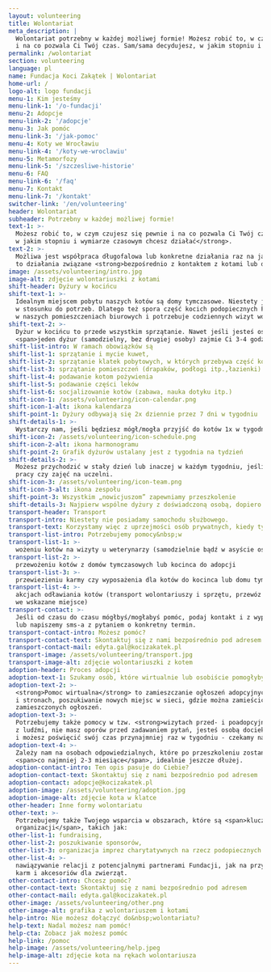 ```yaml
---
layout: volunteering
title: Wolontariat
meta_description: |
  Wolontariat potrzebny w każdej możliwej formie! Możesz robić to, w czym czujesz się pewnie
  i na co pozwala Ci Twój czas. Sam/sama decydujesz, w jakim stopniu i wymiarze czasowym chcesz działać.
permalink: /wolontariat
section: volunteering
language: pl
name: Fundacja Koci Zakątek | Wolontariat
home-url: /
logo-alt: logo fundacji
menu-1: Kim jesteśmy
menu-link-1: '/o-fundacji'
menu-2: Adopcje
menu-link-2: '/adopcje'
menu-3: Jak pomóc
menu-link-3: '/jak-pomoc'
menu-4: Koty we Wrocławiu
menu-link-4: '/koty-we-wroclawiu'
menu-5: Metamorfozy
menu-link-5: '/szczesliwe-historie'
menu-6: FAQ
menu-link-6: '/faq'
menu-7: Kontakt
menu-link-7: '/kontakt'
switcher-link: '/en/volunteering'
header: Wolontariat
subheader: Potrzebny w każdej możliwej formie!
text-1: >-
  Możesz robić to, w czym czujesz się pewnie i na co pozwala Ci Twój czas. <strong>Sam/sama decydujesz,
  w jakim stopniu i wymiarze czasowym chcesz działać</strong>.
text-2: >-
  Możliwa jest współpraca długofalowa lub konkretne działania raz na jakiś czas. Mogą być
  to działania związane <strong>bezpośrednio z kontaktem z kotami lub działania wirtualne</strong>.
image: /assets/volunteering/intro.jpg
image-alt: zdjęcie wolontariuszki z kotami
shift-header: Dyżury w kocińcu
shift-text-1: >-
  Idealnym miejscem pobytu naszych kotów są domy tymczasowe. Niestety jest ich ciągle za mało
  w stosunku do potrzeb. Dlatego też spora część kocich podopiecznych Fundacji <strong>mieszka tymczasowo
  w naszych pomieszczeniach biurowych i potrzebuje codziennych wizyt wolontariuszy</strong>.
shift-text-2: >-
  Dyżur w kocińcu to przede wszystkim sprzątanie. Nawet jeśli jesteś osobą dobrze zorganizowaną,
  <span>jeden dyżur (samodzielny, bez drugiej osoby) zajmie Ci 3-4 godziny</span>.
shift-list-intro: W ramach obowiązków są
shift-list-1: sprzątanie i mycie kuwet,
shift-list-2: sprzątanie klatek pobytowych, w których przebywa część kotów,
shift-list-3: sprzątanie pomieszczeń (drapaków, podłogi itp.,łazienki)
shift-list-4: podawanie kotom pożywienia
shift-list-5: podawanie części leków
shift-list-6: socjalizowanie kotów (zabawa, nauka dotyku itp.)
shift-icon-1: /assets/volunteering/icon-calendar.png
shift-icon-1-alt: ikona kalendarza
shift-point-1: Dyżury odbywają się 2x dziennie przez 7 dni w tygodniu
shift-details-1: >-
  Wystarczy nam, jeśli będziesz mógł/mogła przyjść do kotów 1x w tygodniu, to już ogromna pomoc!
shift-icon-2: /assets/volunteering/icon-schedule.png
shift-icon-2-alt: ikona harmonogramu
shift-point-2: Grafik dyżurów ustalany jest z tygodnia na tydzień
shift-details-2: >-
  Możesz przychodzić w stały dzień lub inaczej w każdym tygodniu, jeśli masz np. zmienny grafik
  pracy czy zajęć na uczelni.
shift-icon-3: /assets/volunteering/icon-team.png
shift-icon-3-alt: ikona zespołu
shift-point-3: Wszystkim „nowicjuszom” zapewniamy przeszkolenie
shift-details-3: Najpierw wspólne dyżury z doświadczoną osobą, dopiero potem samodzielne.
transport-header: Transport
transport-intro: Niestety nie posiadamy samochodu służbowego.
transport-text: Korzystamy więc z uprzejmości osób prywatnych, kiedy tylko jest to możliwe.
transport-list-intro: Potrzebujemy pomocy&nbsp;w
transport-list-1: >-
  wożeniu kotów na wizyty u weterynarzy (samodzielnie bądź w asyście osoby z Fundacji)
transport-list-2: >-
  przewożeniu kotów z domów tymczasowych lub kocinca do adopcji
transport-list-3: >-
  przewiezieniu karmy czy wyposażenia dla kotów do kocinca lub domu tymczasowego
transport-list-4: >-
  akcjach odławiania kotów (transport wolontariuszy i sprzętu, przewóz złapanych kotów
  we wskazane miejsce)
transport-contact: >-
  Jeśli od czasu do czasu mógłbyś/mogłabyś pomóc, podaj kontakt i z wyprzedzeniem zadzwonimy
  lub napiszemy sms-a z pytaniem o konkretny termin.
transport-contact-intro: Możesz pomóc?
transport-contact-text: Skontaktuj się z nami bezpośrednio pod adresem
transport-contact-mail: edyta.gal@kocizakatek.pl
transport-image: /assets/volunteering/transport.jpg
transport-image-alt: zdjęcie wolontariuszki z kotem
adoption-header: Proces adopcji
adoption-text-1: Szukamy osób, które wirtualnie lub osobiście pomogłyby nam w adopcjach kotów.
adoption-text-2: >-
  <strong>Pomoc wirtualna</strong> to zamieszczanie ogłoszeń adopcyjnych na różnych portalach
  i stronach, poszukiwanie nowych miejsc w sieci, gdzie można zamieścić ogłoszenia, podbijanie
  zamieszczonych ogłoszeń.
adoption-text-3: >-
  Potrzebujemy także pomocy w tzw. <strong>wizytach przed- i poadopcyjnych</strong>. Jeśli lubisz kontakt
  z ludźmi, nie masz oporów przed zadawaniem pytań, jesteś osobą dociekliwą, ale jednocześnie taktowną
  i możesz poświęcić swój czas przynajmniej raz w tygodniu - czekamy na Ciebie!
adoption-text-4: >-
  Zależy nam na osobach odpowiedzialnych, które po przeszkoleniu zostaną z nami
  <span>co najmniej 2-3 miesiące</span>, idealnie jeszcze dłużej.
adoption-contact-intro: Ten opis pasuje do Ciebie?
adoption-contact-text: Skontaktuj się z nami bezpośrednio pod adresem
adoption-contact: adopcje@kocizakatek.pl
adoption-image: /assets/volunteering/adoption.jpg
adoption-image-alt: zdjęcie kota w klatce
other-header: Inne formy wolontariatu
other-text: >-
  Potrzebujemy także Twojego wsparcia w obszarach, które są <span>kluczowe dla rozwoju naszej
  organizacji</span>, takich jak:
other-list-1: fundraising,
other-list-2: poszukiwanie sponsorów,
other-list-3: organizacja imprez charytatywnych na rzecz podopiecznych Fundacji,
other-list-4: >-
  nawiązywanie relacji z potencjalnymi partnerami Fundacji, jak na przykład producenci/dystrybutorzy
  karm i akcesoriów dla zwierząt.
other-contact-intro: Chcesz pomóc?
other-contact-text: Skontaktuj się z nami bezpośrednio pod adresem
other-contact-mail: edyta.gal@kocizakatek.pl
other-image: /assets/volunteering/other.png
other-image-alt: grafika z wolontariuszem i kotami
help-intro: Nie możesz dołączyć do&nbsp;wolontariatu?
help-text: Nadal możesz nam pomóc!
help-cta: Zobacz jak możesz pomóc
help-link: /pomoc
help-image: /assets/volunteering/help.jpeg
help-image-alt: zdjęcie kota na rękach wolontariusza
---
```

